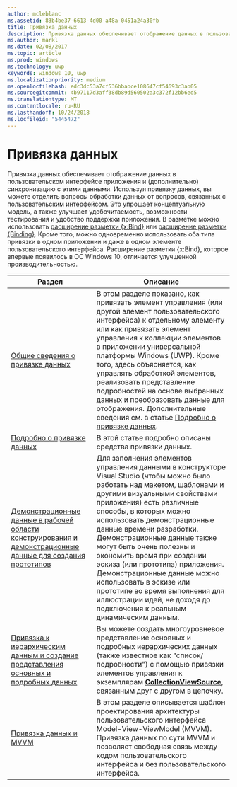 ```yaml
---
author: mcleblanc
ms.assetid: 83b4be37-6613-4d00-a48a-0451a24a30fb
title: Привязка данных
description: Привязка данных обеспечивает отображение данных в пользовательском интерфейсе приложения и (дополнительно) синхронизацию с этими данными.
ms.author: markl
ms.date: 02/08/2017
ms.topic: article
ms.prod: windows
ms.technology: uwp
keywords: windows 10, uwp
ms.localizationpriority: medium
ms.openlocfilehash: edc3dc53a7cf536bbabce108647cf54693c3ab05
ms.sourcegitcommit: 4b97117d3aff38db89d560502a3c372f12bb6ed5
ms.translationtype: MT
ms.contentlocale: ru-RU
ms.lasthandoff: 10/24/2018
ms.locfileid: "5445472"
---
```

# <a name="data-binding"></a>Привязка данных

Привязка данных обеспечивает отображение данных в пользовательском интерфейсе приложения и (дополнительно) синхронизацию с этими данными. Используя привязку данных, вы можете отделить вопросы обработки данных от вопросов, связанных с пользовательским интерфейсом. Это упрощает концептуальную модель, а также улучшает удобочитаемость, возможности тестирования и удобство поддержки приложения. В разметке можно использовать [расширение разметки {x:Bind}](https://msdn.microsoft.com/library/windows/apps/Mt204783) или [расширение разметки {Binding}](https://msdn.microsoft.com/library/windows/apps/Mt204782). Кроме того, можно одновременно использовать оба типа привязки в одном приложении и даже в одном элементе пользовательского интерфейса. Расширение разметки {x:Bind}, которое впервые появилось в ОС Windows 10, отличается улучшенной производительностью.

| Раздел | Описание |
|-------|-------------|
| [Общие сведения о привязке данных](data-binding-quickstart.md) | В этом разделе показано, как привязать элемент управления (или другой элемент пользовательского интерфейса) к отдельному элементу или как привязать элемент управления к коллекции элементов в приложении универсальной платформы Windows (UWP). Кроме того, здесь объясняется, как управлять обработкой элементов, реализовать представление подробностей на основе выбранных данных и преобразовать данные для отображения. Дополнительные сведения см. в статье [Подробно о привязке данных](data-binding-in-depth.md). | 
| [Подробно о привязке данных](data-binding-in-depth.md) | В этой статье подробно описаны средства привязки данных. |
| [Демонстрационные данные в рабочей области конструирования и демонстрационные данные для создания прототипов](displaying-data-in-the-designer.md) | Для заполнения элементов управления данными в конструкторе Visual Studio (чтобы можно было работать над макетом, шаблонами и другими визуальными свойствами приложения) есть различные способы, в которых можно использовать демонстрационные данные времени разработки. Демонстрационные данные также могут быть очень полезны и экономить время при создании эскиза (или прототипа) приложения. Демонстрационные данные можно использовать в эскизе или прототипе во время выполнения для иллюстрации идей, не доходя до подключения к реальным динамическим данным. |
| [Привязка к иерархическим данным и создание представления основных и подробных данных](how-to-bind-to-hierarchical-data-and-create-a-master-details-view.md) | Вы можете создать многоуровневое представление основных и подробных иерархических данных (также известное как "список/подробности") с помощью привязки элементов управления к экземплярам [<strong>CollectionViewSource</strong>](https://msdn.microsoft.com/library/windows/apps/BR209833), связанным друг с другом в цепочку. |
| [Привязка данных и MVVM](data-binding-and-mvvm.md) | В этом разделе описывается шаблон проектирования архитектуры пользовательского интерфейса Model-View-ViewModel (MVVM). Привязка данных по сути MVVM и позволяет свободная связь между кодом пользовательского интерфейса и без пользовательского интерфейса. |
